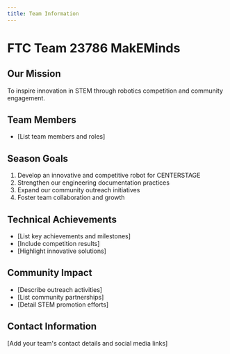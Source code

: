 ```yaml
---
title: Team Information
---
```


# FTC Team 23786 MakEMinds

## Our Mission
To inspire innovation in STEM through robotics competition and community engagement.

## Team Members
- [List team members and roles]

## Season Goals
1. Develop an innovative and competitive robot for CENTERSTAGE
2. Strengthen our engineering documentation practices
3. Expand our community outreach initiatives
4. Foster team collaboration and growth

## Technical Achievements
- [List key achievements and milestones]
- [Include competition results]
- [Highlight innovative solutions]

## Community Impact
- [Describe outreach activities]
- [List community partnerships]
- [Detail STEM promotion efforts]

## Contact Information
[Add your team's contact details and social media links] 